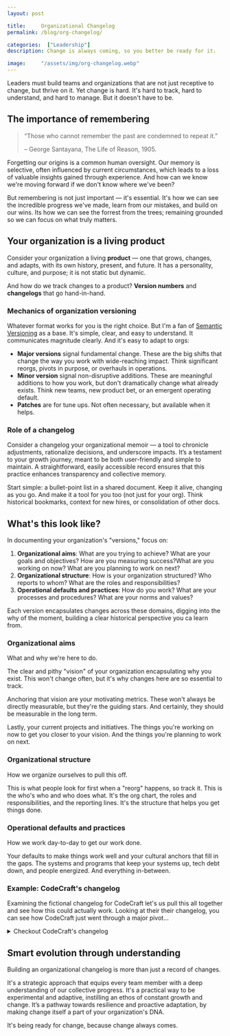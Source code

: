 ```yaml
---
layout: post

title:     Organizational Changelog
permalink: /blog/org-changelog/

categories:  ["Leadership"]
description: Change is always coming, so you better be ready for it.

image:     "/assets/img/org-changelog.webp"
---
```


Leaders must build teams and organizations that are not just receptive to change, but thrive on it. Yet change is hard. It's hard to track, hard to understand, and hard to manage. But it doesn't have to be.

## The importance of remembering

> “Those who cannot remember the past are condemned to repeat it.”
>
> – George Santayana, The Life of Reason, 1905.

Forgetting our origins is a common human oversight. Our memory is selective, often influenced by current circumstances, which leads to a loss of valuable insights gained through experience. And how can we know we're moving forward if we don't know where we've been?

But remembering is not just important — it's essential. It's how we can see the incredible progress we've made, learn from our mistakes, and build on our wins. Its how we can see the forrest from the trees; remaining grounded so we can focus on what truly matters.

## Your organization is a living product

Consider your organization a living **product** — one that grows, changes, and adapts, with its own history, present, and future. It has a personality, culture, and purpose; it is not static but dynamic.

And how do we track changes to a product? **Version numbers** and **changelogs** that go hand-in-hand.

### Mechanics of organization versioning

Whatever format works for you is the right choice. But I'm a fan of [Semantic Versioning](https://semver.org/) as a base. It's simple, clear, and easy to understand. It communicates magnitude clearly. And it's easy to adapt to orgs:

- **Major versions** signal fundamental change. These are the big shifts that change the way you work with wide-reaching impact. Think significant reorgs, pivots in purpose, or overhauls in operations.
- **Minor version** signal non-disruptive additions. These are meaningful additions to how you work, but don't dramatically change what already exists. Think new teams, new product bet, or an emergent operating default.
- **Patches** are for tune ups. Not often necessary, but available when it helps.

### Role of a changelog

Consider a changelog your organizational memoir — a tool to chronicle adjustments, rationalize decisions, and underscore impacts. It’s a testament to your growth journey, meant to be both user-friendly and simple to maintain. A straightforward, easily accessible record ensures that this practice enhances transparency and collective memory.

Start simple: a bullet-point list in a shared document. Keep it alive, changing as you go. And make it a tool for you too (not just for your org). Think historical bookmarks, context for new hires, or consolidation of other docs.

## What's this look like?

In documenting your organization's "versions," focus on:

1. **Organizational aims**: What are you trying to achieve? What are your goals and objectives? How are you measuring success?What are you working on now? What are you planning to work on next?
2. **Organizational structure**: How is your organization structured? Who reports to whom? What are the roles and responsibilities?
3. **Operational defaults and practices**: How do you work? What are your processes and procedures? What are your norms and values?

Each version encapsulates changes across these domains, digging into the why of the moment, building a clear historical perspective you ca learn from.

### Organizational aims

What and why we're here to do.

The clear and pithy "vision" of your organization encapsulating why you exist. This won't change often, but it's why changes here are so essential to track.

Anchoring that vision are your motivating metrics. These won't always be directly measurable, but they're the guiding stars. And certainly, they should be measurable in the long term.

Lastly, your current projects and initiatives. The things you're working on now to get you closer to your vision. And the things you're planning to work on next.

### Organizational structure

How we organize ourselves to pull this off.

This is what people look for first when a "reorg" happens, so track it. This is the who's who and who does what. It's the org chart, the roles and responsibilities, and the reporting lines. It's the structure that helps you get things done.

### Operational defaults and practices

How we work day-to-day to get our work done.

Your defaults to make things work well and your cultural anchors that fill in the gaps. The systems and programs that keep your systems up, tech debt down, and people energized. And everything in-between.

### Example: CodeCraft's changelog

Examining the fictional changelog for CodeCraft let's us pull this all together and see how this could actually work. Looking at their their changelog, you can see how CodeCraft just went through a major pivot…

<details>
  <summary class="cursor-pointer">Checkout CodeCraft's changelog</summary>
{{ "

```markdown
# CodeCraft Changelog

_Living document capturing key organizational changes of CodeCraft. Helps us remember where we came from and how we got to where we are today. Part of treating our human-organization more like a product itself._

## v3.0.0 - 2023-10-17

Announced at the company-wide Town Hall ([slides](#), [recording](#)). Pivoting our aim to AI-driven education for the next generation. We're flattening our structure, but keeping many of our practices the same. Adding our first written 'Who we are' document as well.

**_Key docs: [v3.0 Org chart](#), [v3.0 Roadmap](#), [v2.1 Operational defaults](#), [v1.0 Who we are](#)_**

1. **Organizational aims**
  - **[MAJOR]** Completely new mandate: AI-driven education for the next generation.
  - **[MAJOR]** [v2.2 Roadmap](#) → [v3.0 Roadmap](#): With the focus on AI now, we're dropped our VR projects (that bet didn't pan out). Though we've kept our blockchain projects as they're still relevant; just slated for later.
2. **Organizational structure**
  - **[MAJOR]** [v2.2 Org chart](#) → [v3.0 Org chart](#): Our biggest structural change so far! We've rebalanced skills, tenure, and subdisiplines and are now organized around our new aim.
  - We've also adjusted titles to match the new formalized company title system (Tech Lead → Staff Engineer OR Manager).
3. **Operational defaults and practices**
  - **[MINOR]** [v2.0 Operational defaults](#) → [v2.1 Operational defaults](#): Mostly the same, but clarified some of the emergent norms around remote work and Fantastic Fridays.
  - **[MAJOR]** [v1.0 Who we are](#): Finally capturing a more detailed take on _who we are_, and what will help you be successful here. This is a place for high-agency actors through-and-through.

## v2.2.0 - 2023-04-08

Shared as a video recording ([link](#)) in Slack. The team and product have been crushing it! We're codifying the dynamic structure we've been using for a while now; and we're adding a new VR team to double down on the tailwinds.

**_Key docs: [v2.2 Org chart](#), [v2.0 Operational defaults](#)_**

1. **Organizational aims**: N/A
2. **Organizational structure**
  - **[MINOR]** [v2.1 Org chart](#) → [v2.2 Org chart](#): We've added a new VR team to double down on the tailwinds we're seeing in the market. We've also added a new 'floating' team to help with cross-team coordination.
3. **Operational defaults and practices**
  - **[MAJOR]** [v1.5 How to scrum](#) → [v2.0 Operational defaults](#): We do a whole lot more than 'scrum' (and it's so far from scrum at this point), so we've expanded this to cover the full suite of how we operate. Give it a read if you're new or need a refresher.

## v1.5.0 - 2023-01-23

... and so on ...
```
" | markdownify }}
</details>

## Smart evolution through understanding

Building an organizational changelog is more than just a record of changes.

It's a strategic approach that equips every team member with a deep understanding of our collective progress. It's a practical way to be experimental and adaptive, instilling an ethos of constant growth and change. It’s a pathway towards resilience and proactive adaptation, by making change itself a part of your organization's DNA.

It's being ready for change, because change always comes.
